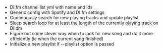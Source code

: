 * DI.fm channel list yml with name and ids
* Generic config with Spotify and DI.fm settings
* Continuously search for new playing tracks and update playlist
* Sleep search loop for at least the length of the currently playing track on DI.dm
* Figure out some clever way when to look for new song and do it more efficiently (ie when the current song finished)
* Initialize a new playlist if --playlist option is passed
